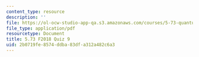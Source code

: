 ```yaml
---
content_type: resource
description: ''
file: https://ol-ocw-studio-app-qa.s3.amazonaws.com/courses/5-73-quantum-mechanics-i-fall-2018/2b0719fe8574ddba83dfa312a482c6a3_MIT5_73F18_quiz9.pdf
file_type: application/pdf
resourcetype: Document
title: 5.73 F2018 Quiz 9
uid: 2b0719fe-8574-ddba-83df-a312a482c6a3
---
```

